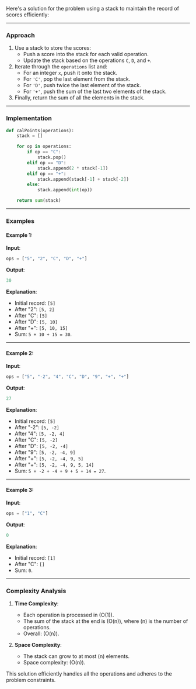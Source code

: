 Here's a solution for the problem using a stack to maintain the record of scores efficiently:

---

### **Approach**
1. Use a stack to store the scores:
   - Push a score into the stack for each valid operation.
   - Update the stack based on the operations `C`, `D`, and `+`.
2. Iterate through the `operations` list and:
   - For an integer `x`, push it onto the stack.
   - For `'C'`, pop the last element from the stack.
   - For `'D'`, push twice the last element of the stack.
   - For `'+'`, push the sum of the last two elements of the stack.
3. Finally, return the sum of all the elements in the stack.

---

### **Implementation**

```python
def calPoints(operations):
    stack = []

    for op in operations:
        if op == "C":
            stack.pop()
        elif op == "D":
            stack.append(2 * stack[-1])
        elif op == "+":
            stack.append(stack[-1] + stack[-2])
        else:
            stack.append(int(op))

    return sum(stack)
```

---

### **Examples**

#### Example 1:
**Input**:
```python
ops = ["5", "2", "C", "D", "+"]
```

**Output**:
```python
30
```

**Explanation**:
- Initial record: `[5]`
- After "2": `[5, 2]`
- After "C": `[5]`
- After "D": `[5, 10]`
- After "+": `[5, 10, 15]`
- Sum: `5 + 10 + 15 = 30`.

---

#### Example 2:
**Input**:
```python
ops = ["5", "-2", "4", "C", "D", "9", "+", "+"]
```

**Output**:
```python
27
```

**Explanation**:
- Initial record: `[5]`
- After "-2": `[5, -2]`
- After "4": `[5, -2, 4]`
- After "C": `[5, -2]`
- After "D": `[5, -2, -4]`
- After "9": `[5, -2, -4, 9]`
- After "+": `[5, -2, -4, 9, 5]`
- After "+": `[5, -2, -4, 9, 5, 14]`
- Sum: `5 + -2 + -4 + 9 + 5 + 14 = 27`.

---

#### Example 3:
**Input**:
```python
ops = ["1", "C"]
```

**Output**:
```python
0
```

**Explanation**:
- Initial record: `[1]`
- After "C": `[]`
- Sum: `0`.

---

### **Complexity Analysis**

1. **Time Complexity**:
   - Each operation is processed in \(O(1)\).
   - The sum of the stack at the end is \(O(n)\), where \(n\) is the number of operations.
   - Overall: \(O(n)\).

2. **Space Complexity**:
   - The stack can grow to at most \(n\) elements.
   - Space complexity: \(O(n)\).

This solution efficiently handles all the operations and adheres to the problem constraints.
